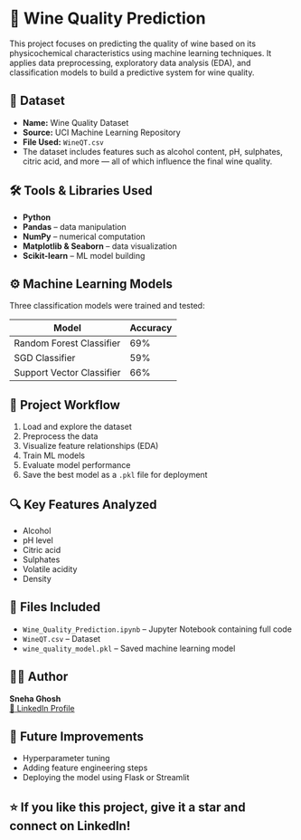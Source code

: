 # 🍷 Wine Quality Prediction

This project focuses on predicting the quality of wine based on its physicochemical characteristics using machine learning techniques. It applies data preprocessing, exploratory data analysis (EDA), and classification models to build a predictive system for wine quality.


## 📂 Dataset

- **Name:** Wine Quality Dataset
- **Source:** UCI Machine Learning Repository
- **File Used:** `WineQT.csv`
- The dataset includes features such as alcohol content, pH, sulphates, citric acid, and more — all of which influence the final wine quality.


## 🛠️ Tools & Libraries Used

- **Python**
- **Pandas** – data manipulation  
- **NumPy** – numerical computation  
- **Matplotlib & Seaborn** – data visualization  
- **Scikit-learn** – ML model building


## ⚙️ Machine Learning Models

Three classification models were trained and tested:

| Model                     | Accuracy |
|--------------------------|----------|
| Random Forest Classifier | 69%      |
| SGD Classifier           | 59%      |
| Support Vector Classifier| 66%      |


## 📌 Project Workflow

1. Load and explore the dataset
2. Preprocess the data
3. Visualize feature relationships (EDA)
4. Train ML models
5. Evaluate model performance
6. Save the best model as a `.pkl` file for deployment


## 🔍 Key Features Analyzed

- Alcohol
- pH level
- Citric acid
- Sulphates
- Volatile acidity
- Density


## 📁 Files Included

- `Wine_Quality_Prediction.ipynb` – Jupyter Notebook containing full code  
- `WineQT.csv` – Dataset  
- `wine_quality_model.pkl` – Saved machine learning model


## 👩‍💻 Author

**Sneha Ghosh**  
[🔗 LinkedIn Profile](https://www.linkedin.com/in/sneha-ghosh-98aaa9337)


## 🏁 Future Improvements

- Hyperparameter tuning
- Adding feature engineering steps
- Deploying the model using Flask or Streamlit


## ⭐️ If you like this project, give it a star and connect on LinkedIn!


